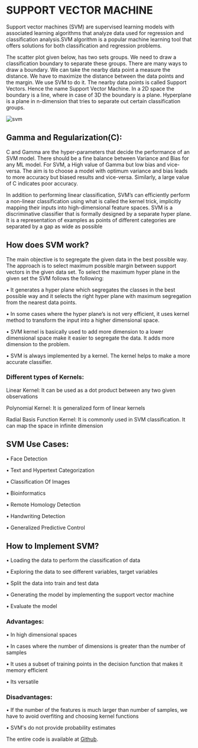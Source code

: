 # SUPPORT VECTOR MACHINE

Support vector machines (SVM) are supervised learning models with associated learning algorithms that analyze data used for regression and classification analysis.SVM algorithm is a popular machine learning tool that offers solutions for both classification and regression problems.

The scatter plot given below, has two sets groups. We need to draw a classification boundary to separate these groups. There are many ways to draw a boundary. We can take the nearby data point a measure the distance. We have to maximize the distance between the data points and the margin. We use SVM to do it. The nearby data points is called Support Vectors. Hence the name Support Vector Machine. In a 2D space the boundary is a line, where in case of 3D the boundary is a plane. Hyperplane is a plane in n-dimension that tries to separate out certain classification groups.

![svm](https://user-images.githubusercontent.com/67871795/87669378-7c6b2680-c78b-11ea-8f26-37120bcc339e.png)
 
## Gamma and Regularization(C):
C and Gamma are the hyper-parameters that decide the performance of an SVM model. There should be a fine balance between Variance and Bias for any ML model. For SVM, a High value of Gamma but low bias and vice-versa. The aim is to choose a model with optimum variance and bias leads to more accuracy but biased results and vice-versa. Similarly, a large value of C indicates poor accuracy. 

In addition to performing linear classification, SVM’s can efficiently perform a non-linear classification using what is called the kernel trick, implicitly mapping their inputs into high-dimensional feature spaces. SVM is a discriminative classifier that is formally designed by a separate hyper plane. It is a representation of examples as points of different categories are separated by a gap as wide as possible

## How does SVM work?
The main objective is to segregate the given data in the best possible way. The approach is to select maximum possible margin between support vectors in the given data set.
To select the maximum hyper plane in the given set the SVM follows the following:

•	It generates a hyper plane which segregates the classes in the best possible way and it selects the right hyper plane with maximum segregation from the nearest data points.

•	In some cases where the hyper plane’s is not very efficient, it uses kernel method to transform the input into a higher dimensional space.

•	SVM kernel is basically used to add more dimension to a lower dimensional space make it easier to segregate the data. It adds more dimension to the problem.

•	SVM is always implemented by a kernel. The kernel helps to make a more accurate classifier.

### Different types of Kernels: 
Linear Kernel: It can be used as a dot product between any two given observations

Polynomial Kernel: It is generalized form of linear kernels

Radial Basis Function Kernel: It is commonly used in SVM classification. It can map the space in infinite dimension

## SVM Use Cases: 
•	Face Detection

•	Text and Hypertext Categorization

•	Classification Of Images

•	Bioinformatics

•	Remote Homology Detection

•	Handwriting Detection 

•	Generalized Predictive Control

## How to Implement SVM? 
•	Loading the data to perform the classification of data

•	Exploring the data to see different variables, target variables

•	Split the data into train and test data

•	Generating the model by implementing the support vector machine

•	Evaluate the model

### Advantages: 
•	In high dimensional spaces

•	In cases where the number of dimensions is greater than the number of samples

•	It uses a subset of training points in the decision function that makes it memory efficient

•	Its versatile


### Disadvantages:
•	If the number of the features is much larger than number of samples, we have to avoid overfiting and choosing kernel functions

•	SVM's do not provide probability estimates


The entire code is available at [Github]().




